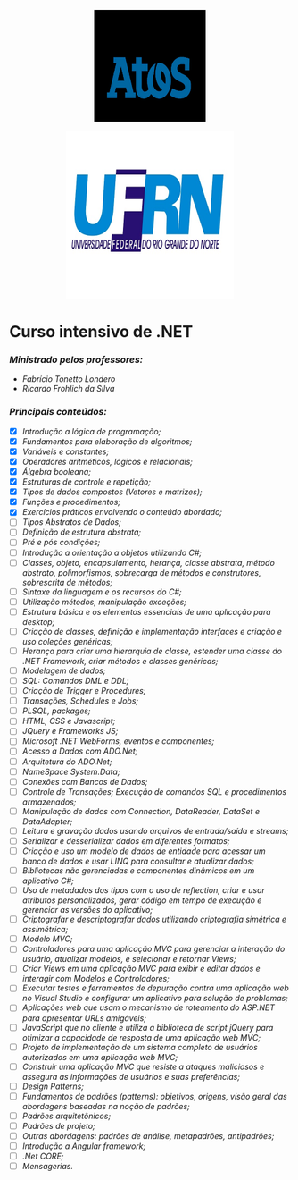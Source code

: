 <p align="center">
  <img src="https://github.com/Thiagomdr3/UFN-Academia-.NET/blob/thiago/img/Atos.jpg"height="200" width="200" />
</p> 
<p align="center"> <img src="https://github.com/Thiagomdr3/UFN-Academia-.NET/blob/thiago/img/UFN.jpg" height="300" width="300"/>
</p>

# Curso intensivo de .NET

### *Ministrado pelos professores:*

- *Fabrício Tonetto Londero*
- *Ricardo Frohlich da Silva*



### *Principais conteúdos:* 

- [x] *Introdução a lógica de programação;*     
- [x] *Fundamentos para elaboração de algoritmos;* 
- [x] *Variáveis e constantes;*     
- [x] *Operadores aritméticos, lógicos e relacionais;* 
- [x] *Álgebra booleana;*     
- [x] *Estruturas de controle e repetição;* 
- [x] *Tipos de dados compostos (Vetores e  matrizes);* 
- [x] *Funções e procedimentos;* 
- [x] *Exercícios práticos envolvendo o conteúdo abordado;* 
- [ ] *Tipos Abstratos de Dados;* 
- [ ] *Definição de estrutura abstrata;* 
- [ ] *Pré e pós condições;* 
- [ ] *Introdução a orientação a objetos utilizando C#;* 
- [ ] *Classes, objeto, encapsulamento, herança, classe abstrata, método abstrato, polimorfismos, sobrecarga de métodos e construtores, sobrescrita de métodos;* 
- [ ] *Sintaxe da linguagem e os recursos do C#;* 
- [ ] *Utilização métodos, manipulação exceções;* 
- [ ] *Estrutura básica e os elementos essenciais de uma aplicação para desktop;* 
- [ ] *Criação de classes, definição e implementação interfaces e criação e uso coleções genéricas;* 
- [ ] *Herança para criar uma hierarquia de classe, estender uma classe do .NET Framework, criar métodos  e classes genéricas;* 
- [ ] *Modelagem de dados;* 
- [ ] *SQL: Comandos DML e DDL;* 
- [ ] *Criação de Trigger e Procedures;* 
- [ ] *Transações, Schedules e Jobs;* 
- [ ] *PLSQL, packages;*     
- [ ] *HTML, CSS e Javascript;* 
- [ ] *JQuery e Frameworks JS;* 
- [ ] *Microsoft .NET WebForms,  eventos e componentes;* 
- [ ] *Acesso a Dados com ADO.Net;* 
- [ ] *Arquitetura do ADO.Net;*  
- [ ] *NameSpace System.Data;* 
- [ ] *Conexões com Bancos de Dados;* 
- [ ] *Controle de Transações; Execução de comandos SQL e procedimentos armazenados;*     
- [ ] *Manipulação de dados com Connection, DataReader, DataSet e DataAdapter;*     
- [ ] *Leitura e gravação dados usando arquivos de entrada/saída e streams;*     
- [ ] *Serializar e desserializar dados em diferentes formatos;* 
- [ ] *Criação e uso um modelo de dados de entidade para acessar um banco de dados e usar LINQ para consultar e atualizar dados;* 
- [ ] *Bibliotecas não gerenciadas e  componentes dinâmicos em um aplicativo C#;* 
- [ ] *Uso de metadados dos tipos com o uso de reflection, criar e usar atributos personalizados, gerar código em tempo de execução e gerenciar as versões do aplicativo;* 
- [ ] *Criptografar e  descriptografar dados utilizando criptografia simétrica e assimétrica;*     
- [ ] *Modelo MVC;* 
- [ ] *Controladores para uma aplicação MVC para gerenciar a interação do usuário, atualizar modelos, e selecionar e retornar Views;*     
- [ ] *Criar Views em uma aplicação MVC para exibir e editar dados e interagir com Modelos e Controladores;* 
- [ ] *Executar testes e ferramentas de depuração contra  uma aplicação web no Visual Studio e configurar um aplicativo para solução de problemas;* 
- [ ] *Aplicações web que usam o mecanismo de roteamento do ASP.NET para apresentar URLs amigáveis;* 
- [ ] *JavaScript que no cliente e utiliza a biblioteca de script jQuery para otimizar a capacidade de resposta de uma aplicação web MVC;* 
- [ ] *Projeto de implementação de um sistema completo de usuários autorizados em uma aplicação web MVC;* 
- [ ] *Construir uma aplicação MVC que resiste a ataques maliciosos e assegura as informações de usuários e  suas preferências;* 
- [ ] *Design Patterns;* 
- [ ] *Fundamentos de padrões (patterns):  objetivos, origens, visão geral das abordagens baseadas na noção de padrões;* 
- [ ] *Padrões arquitetônicos;* 
- [ ] *Padrões de projeto;* 
- [ ] *Outras abordagens:  padrões de análise, metapadrões, antipadrões;* 
- [ ] *Introdução a Angular framework;*
- [ ] *.Net CORE;*
- [ ] *Mensagerias.*
